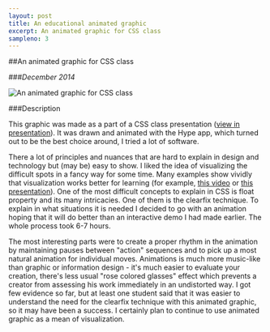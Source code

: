 ```yaml
---
layout: post
title: An educational animated graphic
excerpt: An animated graphic for CSS class
sampleno: 3
---
```


##An animated graphic for CSS class 

###_December 2014_

![An animated graphic for CSS class](http://www.podojdi.ru/presentations/_common/img/css/floats-and-height.gif)

###Description

This graphic was made as a part of a CSS class presentation ([view in presentation](http://goo.gl/ZPHsqS#/81)). It was drawn and animated with the Hype app, which turned out to be the best choice around, I tried a lot of software.

There a lot of principles and nuances that are hard to explain in design and technology but (may be) easy to show. I liked the idea of visualizing the difficult spots in a fancy way for some time. Many examples show vividly that visualization works better for learning (for example, [this video](https://vimeo.com/93206523) or [this presentation](http://pepelsbey.net/pres/web-in-curves/)). One of the most difficult concepts to explain in CSS is float property and its many intricacies. One of them is the clearfix technique. To explain in what situations it is needed I decided to go with an animation hoping that it will do better than an interactive demo I had made earlier. The whole process took 6-7 hours. 

The most interesting parts were to create a proper rhythm in the animation by maintaining pauses between "action" sequences and to pick up a most natural animation for individual moves. Animations is much more music-like than graphic or information design - it's much easier to evaluate your creation, there's less usual "rose colored glasses" effect which prevents a creator from assessing his work immediately in an undistorted way. I got few evidence so far, but at least one student said that it was easier to understand the need for the clearfix technique with this animated graphic, so it may have been a success. I certainly plan to continue to use animated graphic as a mean of visualization.